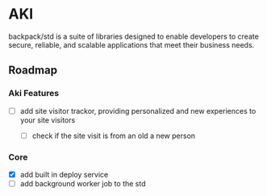 
# AKI
backpack/std is a suite of libraries designed to enable developers to create secure,
reliable, and scalable applications that meet their business needs. 

## Roadmap

### Aki Features
- [ ] add site visitor trackor, providing personalized and new experiences to your site visitors
    - [ ] check if the site visit is from an old a new person
    

### Core
- [x] add built in deploy service
- [ ] add background worker job to the std
